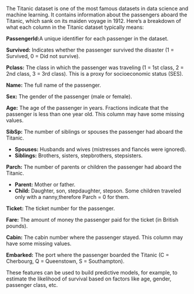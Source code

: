 
The Titanic dataset is one of the most famous datasets in data science and machine learning. It contains information about the passengers aboard the Titanic, which sank on its maiden voyage in 1912.
Here’s a breakdown of what each column in the Titanic dataset typically means:

<b>PassengerId:</b>A unique identifier for each passenger in the dataset.

<b>Survived:</b> Indicates whether the passenger survived the disaster (1 = Survived, 0 = Did not survive).

<b>Pclass:</b> The class in which the passenger was traveling (1 = 1st class, 2 = 2nd class, 3 = 3rd class). This is a proxy for socioeconomic status (SES).

<b>Name:</b> The full name of the passenger.

<b>Sex:</b> The gender of the passenger (male or female).

<b>Age:</b> The age of the passenger in years. Fractions indicate that the passenger is less than one year old. This column may have some missing values.

<b>SibSp:</b> The number of siblings or spouses the passenger had aboard the Titanic.
<ul>
    <li><b>Spouses:</b> Husbands and wives (mistresses and fiancés were ignored).</li>
    <li><b>Siblings:</b> Brothers, sisters, stepbrothers, stepsisters.</li>
</ul>

<b>Parch:</b> The number of parents or children the passenger had aboard the Titanic.
<ul>
    <li><b>Parent:</b> Mother or father.</li>
    <li><b>Child:</b> Daughter, son, stepdaughter, stepson. Some children traveled only with a nanny,therefore Parch = 0 for them.</li>
</ul>

 
<b>Ticket:</b> The ticket number for the passenger.

<b>Fare:</b> The amount of money the passenger paid for the ticket (in British pounds).

<b>Cabin:</b> The cabin number where the passenger stayed. This column may have some missing values.

<b>Embarked:</b> The port where the passenger boarded the Titanic (C = Cherbourg, Q = Queenstown, S = Southampton).

These features can be used to build predictive models, for example, to estimate the likelihood of survival based on factors like age, gender, passenger class, etc.
